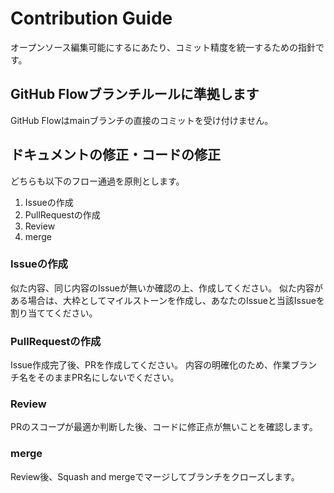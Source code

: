 # Contribution Guide
オープンソース編集可能にするにあたり、コミット精度を統一するための指針です。

## GitHub Flowブランチルールに準拠します
GitHub Flowはmainブランチの直接のコミットを受け付けません。

## ドキュメントの修正・コードの修正
どちらも以下のフロー通過を原則とします。

1. Issueの作成
2. PullRequestの作成
3. Review
4. merge

### Issueの作成
似た内容、同じ内容のIssueが無いか確認の上、作成してください。
似た内容がある場合は、大枠としてマイルストーンを作成し、あなたのIssueと当該Issueを割り当ててください。

### PullRequestの作成
Issue作成完了後、PRを作成してください。
内容の明確化のため、作業ブランチ名をそのままPR名にしないでください。

### Review
PRのスコープが最適か判断した後、コードに修正点が無いことを確認します。

### merge
Review後、Squash and mergeでマージしてブランチをクローズします。
